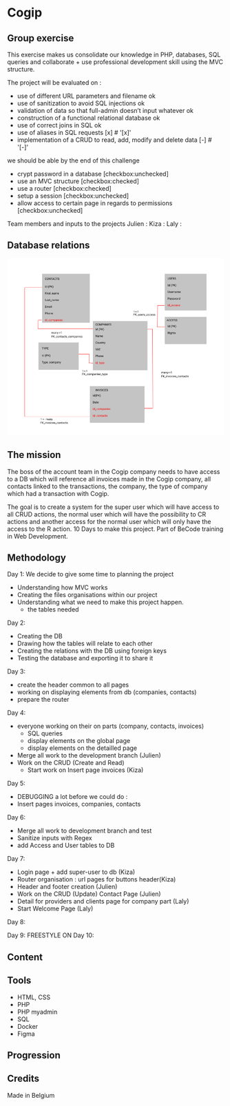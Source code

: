 # Cogip

## Group exercise

This exercise makes us consolidate our knowledge in PHP, databases, SQL queries and collaborate + use professional development skill using the MVC structure.

The project will be evaluated on :

- use of different URL parameters and filename  ok 
- use of sanitization to avoid SQL injections ok
- validation of data so that full-admin doesn’t input whatever ok
- construction of a functional relational database ok 
- use of correct joins in SQL ok 
- use of aliases in SQL requests \[x] # '[x]'
- implementation of a CRUD to read, add, modify and delete data [-] # '[-]' 

we should be able by the end of this challenge

- crypt password in a database [checkbox:unchecked]
- use an MVC structure [checkbox:checked] 
- use a router [checkbox:checked]
- setup a session [checkbox:unchecked]
- allow access to certain page in regards to permissions [checkbox:unchecked]

Team members and inputs to the projects 
Julien :
Kiza :
Laly :

## Database relations

![dbrelations](VIVELACOGIP.jpg)

## The mission

The boss of the account team in the Cogip company needs to have access to a DB which will reference all invoices made in the Cogip company, all contacts linked to the transactions, the company, the type of company which had a transaction with Cogip.

The goal is to create a system for the super user which will have access to all CRUD actions, the normal user which will have the possibility to CR actions and another access for the normal user which will only have the access to the R action. 10 Days to make this project. Part of BeCode training in Web Development.

## Methodology

Day 1:
We decide to give some time to planning the project

- Understanding how MVC works
- Creating the files organisations within our project
- Understanding what we need to make this project happen.
  - the tables needed

Day 2:

- Creating the DB
- Drawing how the tables will relate to each other
- Creating the relations with the DB using foreign keys
- Testing the database and exporting it to share it

Day 3:

- create the header common to all pages
- working on displaying elements from db (companies, contacts)
- prepare the router

Day 4:
- everyone working on their on parts (company, contacts, invoices)
    - SQL queries
    - display elements on the global page
    - display elements on the detailled page
- Merge all work to the development branch (Julien)
- Work on the CRUD (Create and Read) 
    - Start work on Insert page invoices (Kiza)

Day 5:
- DEBUGGING a lot before we could do :
- Insert pages invoices, companies, contacts

Day 6:
- Merge all work to development branch and test
- Sanitize inputs with Regex
- add Access and User tables to DB

Day 7:
- Login page + add super-user to db (Kiza)
- Router organisation : url pages for buttons header(Kiza)
- Header and footer creation (Julien)
- Work on the CRUD (Update) Contact Page (Julien)
- Detail for providers and clients page for company part (Laly)
- Start Welcome Page (Laly)

Day 8:

Day 9:
FREESTYLE ON 
Day 10:

## Content

## Tools

- HTML, CSS
- PHP
- PHP myadmin
- SQL 
- Docker
- Figma

## Progression

## Credits

Made in Belgium
